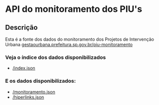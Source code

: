 # API do monitoramento dos PIU's

## Descrição
Esta é a fonte dos dados do monitoramento dos Projetos de Intervenção Urbana [gestaourbana.prefeitura.sp.gov.br/piu-monitoramento](https://gestaourbana.prefeitura.sp.gov.br/piu-monitoramento)

### Veja o índice dos dados disponibilizados
 - [/index.json](https://spurb.github.io/piu-monitoramento-backend/index.json)

### E os dados disponibilizados:
- [/monitoramento.json](https://spurb.github.io/piu-monitoramento-backend/monitoramento.json)
- [/hiperlinks.json](https://spurb.github.io/piu-monitoramento-backend/hiperlinks.json)

